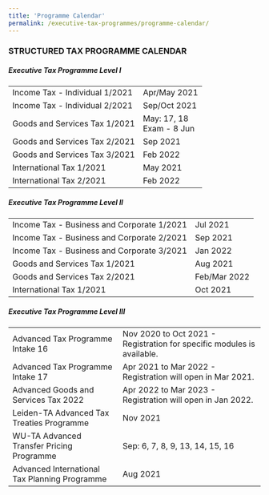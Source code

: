 ```yaml
---
title: 'Programme Calendar'
permalink: /executive-tax-programmes/programme-calendar/
---
```


### **STRUCTURED TAX PROGRAMME CALENDAR**
##### **Executive Tax Programme Level I**

<table>
  <tr>
    <td>Income Tax - Individual 1/2021</td>
    <td>Apr/May 2021</td>
  </tr> 
  <tr>
    <td>Income Tax - Individual 2/2021</td>
    <td>Sep/Oct 2021</td>
  </tr> 
  <tr>
    <td>Goods and Services Tax 1/2021</td>
    <td>May: 17, 18<br>Exam - 8 Jun</td>
    </tr> 
  <tr>
    <td>Goods and Services Tax 2/2021</td>
    <td>Sep 2021</td>
  </tr>  
  <tr>
    <td>Goods and Services Tax 3/2021</td>
    <td>Feb 2022</td>
  </tr>  
  <tr>
   <td>International Tax 1/2021</td>
    <td>May 2021</td>
  </tr>  
  <tr>
    <td>International Tax 2/2021</td>
    <td>Feb 2022</td>
  </tr>  
</table>

 
##### **Executive Tax Programme Level II**

<div>

  <table>
  <tbody>
    <tr>
      <td>Income Tax - Business and Corporate 1/2021</td>
      <td>Jul 2021<br> 
    <tr>
      <td>Income Tax - Business and Corporate 2/2021</td>
      <td>Sep 2021<br> 
    <tr>
     <td>Income Tax - Business and Corporate 3/2021</td>
      <td>Jan 2022<br>
    <tr>
       <td>Goods and Services Tax 1/2021</td>
      <td>Aug 2021<br>
    <tr>
      <td>Goods and Services Tax 2/2021</td>
      <td>Feb/Mar 2022<br> 
    <tr>
     <td>International Tax 1/2021</td>
      <td>Oct 2021</td>
   </tbody>
   </table>

 
##### **Executive Tax Programme Level III**


<table>
  </tbody>
  <tr>
    <td>Advanced Tax Programme Intake 16</td>
    <td>Nov 2020 to Oct 2021 - Registration for specific modules is available.<br>
    </td> 
  <tr>
    <td>Advanced Tax Programme Intake 17</td>
    <td>Apr 2021 to Mar 2022 - Registration will open in Mar 2021.<br>
     </td> 
  <tr>
     <td>Advanced Goods and Services Tax 2022</td>
    <td>Apr 2022 to Mar 2023 - Registration will open in Jan 2022.<br>
    </td> 
  <tr>
    <td>Leiden-TA Advanced Tax Treaties Programme </td>
    <td>Nov 2021 </td>
  <tr>
   <td>WU-TA Advanced Transfer Pricing Programme</td>
    <td>Sep: 6, 7, 8, 9, 13, 14, 15, 16 </td>
  <tr>
   <td>Advanced International Tax Planning Programme</td>
    <td>Aug 2021 </td>
  </tr>
 </tbody>
 </table>

 
